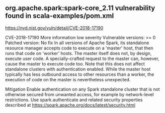 

##  org.apache.spark:spark-core_2.11 vulnerability found in scala-examples/pom.xml

https://nvd.nist.gov/vuln/detail/CVE-2018-17190

CVE-2018-17190 More information
low severity
Vulnerable versions: >= 0
Patched version: No fix
In all versions of Apache Spark, its standalone resource manager accepts code to execute on a 'master' host, that then runs that code on 'worker' hosts. The master itself does not, by design, execute user code. A specially-crafted request to the master can, however, cause the master to execute code too. Note that this does not affect standalone clusters with authentication enabled. While the master host typically has less outbound access to other resources than a worker, the execution of code on the master is nevertheless unexpected.

Mitigation
Enable authentication on any Spark standalone cluster that is not otherwise secured from unwanted access, for example by network-level restrictions. Use spark.authenticate and related security properties described at https://spark.apache.org/docs/latest/security.html
